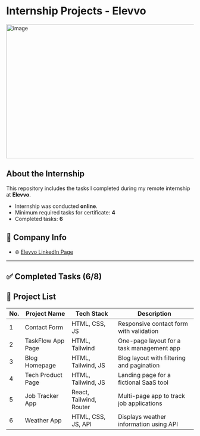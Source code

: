 # Internship Projects - Elevvo
<img width="672" height="360" alt="image" src="https://github.com/user-attachments/assets/eaf1137a-1af1-4538-851f-438f979a401e" />


##  About the Internship

This repository includes the tasks I completed during my remote internship at **Elevvo**.

-  Internship was conducted **online**.
-  Minimum required tasks for certificate: **4**
- Completed tasks: **6**

## 💼 Company Info

- 🌐 [Elevvo LinkedIn Page](https://www.linkedin.com/company/elevvopaths/posts/?feedView=all)

---

## ✅ Completed Tasks (6/8)

## 📂 Project List

| No. | Project Name        | Tech Stack               | Description                                 |
|-----|---------------------|--------------------------|---------------------------------------------|
| 1   | Contact Form         | HTML, CSS, JS             | Responsive contact form with validation      |
| 2   | TaskFlow App Page    | HTML, Tailwind            | One-page layout for a task management app    |
| 3   | Blog Homepage        | HTML, Tailwind, JS        | Blog layout with filtering and pagination    |
| 4   | Tech Product Page    | HTML, Tailwind, JS        | Landing page for a fictional SaaS tool       |
| 5   | Job Tracker App      | React, Tailwind, Router   | Multi-page app to track job applications     |
| 6   | Weather App          | HTML, CSS, JS, API        | Displays weather information using API       |


